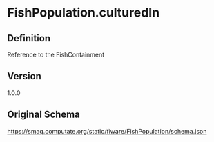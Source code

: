 # FishPopulation.culturedIn

## Definition
Reference to the FishContainment

## Version
1.0.0

## Original Schema
https://smaq.computate.org/static/fiware/FishPopulation/schema.json
